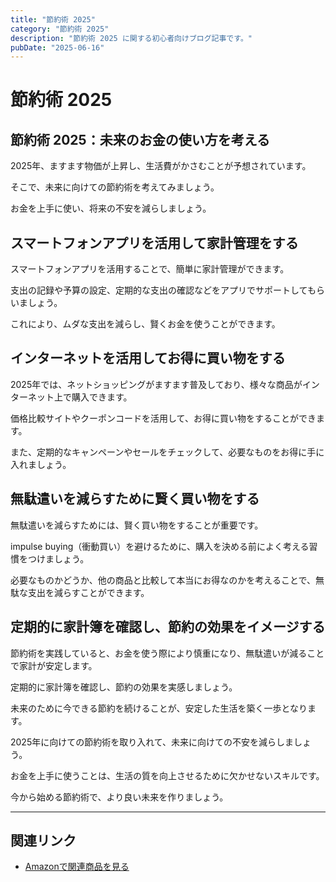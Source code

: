 ```yaml
---
title: "節約術 2025"
category: "節約術 2025"
description: "節約術 2025 に関する初心者向けブログ記事です。"
pubDate: "2025-06-16"
---
```


# 節約術 2025

## 節約術 2025：未来のお金の使い方を考える

2025年、ますます物価が上昇し、生活費がかさむことが予想されています。

そこで、未来に向けての節約術を考えてみましょう。

お金を上手に使い、将来の不安を減らしましょう。



## スマートフォンアプリを活用して家計管理をする

スマートフォンアプリを活用することで、簡単に家計管理ができます。

支出の記録や予算の設定、定期的な支出の確認などをアプリでサポートしてもらいましょう。

これにより、ムダな支出を減らし、賢くお金を使うことができます。



## インターネットを活用してお得に買い物をする

2025年では、ネットショッピングがますます普及しており、様々な商品がインターネット上で購入できます。

価格比較サイトやクーポンコードを活用して、お得に買い物をすることができます。

また、定期的なキャンペーンやセールをチェックして、必要なものをお得に手に入れましょう。



## 無駄遣いを減らすために賢く買い物をする

無駄遣いを減らすためには、賢く買い物をすることが重要です。

 impulse buying（衝動買い）を避けるために、購入を決める前によく考える習慣をつけましょう。

必要なものかどうか、他の商品と比較して本当にお得なのかを考えることで、無駄な支出を減らすことができます。



## 定期的に家計簿を確認し、節約の効果をイメージする

節約術を実践していると、お金を使う際により慎重になり、無駄遣いが減ることで家計が安定します。

定期的に家計簿を確認し、節約の効果を実感しましょう。

未来のために今できる節約を続けることが、安定した生活を築く一歩となります。



2025年に向けての節約術を取り入れて、未来に向けての不安を減らしましょう。

お金を上手に使うことは、生活の質を向上させるために欠かせないスキルです。

今から始める節約術で、より良い未来を作りましょう。



---

## 関連リンク

- [Amazonで関連商品を見る](https://www.amazon.co.jp/s?k=%E7%AF%80%E7%B4%84%E8%A1%93+2025&tag=autowritehubai-22)
